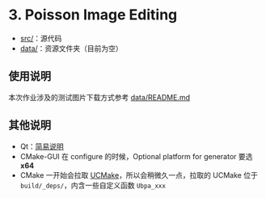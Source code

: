 # 3. Poisson Image Editing

- [src/](src/)：源代码
- [data/](data/)：资源文件夹（目前为空）

## 使用说明

本次作业涉及的测试图片下载方式参考 [data/README.md](/data/README.md) 

## 其他说明

- Qt：[简易说明](../../../Softwares/Qt.md) 
- CMake-GUI 在 configure 的时候，Optional platform for generator 要选 **x64** 
- CMake 一开始会拉取 [UCMake](https://github.com/Ubpa/UCMake)，所以会稍微久一点，拉取的 UCMake 位于 `build/_deps/`，内含一些自定义函数 `Ubpa_xxx` 

